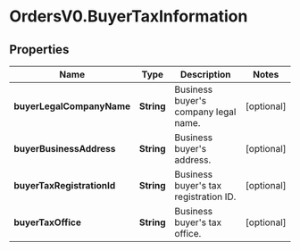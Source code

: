 # OrdersV0.BuyerTaxInformation

## Properties
Name | Type | Description | Notes
------------ | ------------- | ------------- | -------------
**buyerLegalCompanyName** | **String** | Business buyer's company legal name. | [optional] 
**buyerBusinessAddress** | **String** | Business buyer's address. | [optional] 
**buyerTaxRegistrationId** | **String** | Business buyer's tax registration ID. | [optional] 
**buyerTaxOffice** | **String** | Business buyer's tax office. | [optional] 



